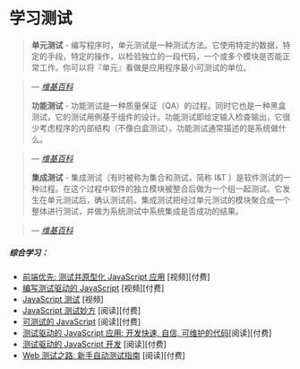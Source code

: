 # 学习测试

> **单元测试** - 编写程序时，单元测试是一种测试方法。它使用特定的数据，特定的手段，特定的操作，以检验独立的一段代码，一个或多个模块是否能正常工作。你可以将『单元』看做是应用程序最小可测试的单位。

><cite>&#8212; [维基百科](https://en.wikipedia.org/wiki/Unit_testing)</cite>
>
> **功能测试** - 功能测试是一种质量保证（QA）的过程。同时它也是一种黑盒测试，它的测试用例基于组件的设计。功能测试即给定输入检查输出，它很少考虑程序的内部结构（不像白盒测试）。功能测试通常描述的是系统做什么。

><cite>&#8212; [维基百科](https://en.wikipedia.org/wiki/Functional_testing)</cite>
>
> **集成测试** - 集成测试（有时被称为集合和测试，简称 I&T ）是软件测试的一种过程。在这个过程中软件的独立模块被整合后做为一个组一起测试。它发生在单元测试后，确认测试前。集成测试把经过单元测试的模块聚合成一个整体进行测试，并做为系统测试中系统集成是否成功的结果。

><cite>&#8212; [维基百科](https://en.wikipedia.org/wiki/Integration_testing)</cite>

##### 综合学习：

* [前端优先: 测试并原型化 JavaScript 应用](http://www.pluralsight.com/courses/testing-and-prototyping-javascript-apps) [视频][付费]
* [编写测试驱动的 JavaScript](http://www.letscodejavascript.com/) [视频][付费]
* [JavaScript 测试](https://www.udacity.com/course/javascript-testing--ud549) [视频]
* [JavaScript 测试妙方](http://jstesting.jcoglan.com/) [阅读][付费]
* [可测试的 JavaScript](https://www.amazon.com/gp/product/1449323391?&_encoding=UTF8&tag=frontend-handbook-20&linkCode=ur2&linkId=a27df21b09e3eff9ad8033a5c959e7f0&camp=1789&creative=9325) [阅读][付费]
* [测试驱动的 JavaScript 应用: 开发快速, 自信, 可维护的代码](https://www.amazon.com/Test-Driving-JavaScript-Applications-Confident-Maintainable/dp/1680501747?&_encoding=UTF8&tag=frontend-handbook-20&linkCode=ur2&linkId=c97c9c87e634569328a335cba0b0c15f&camp=1789&creative=9325)[阅读][付费]
* [测试驱动的 JavaScript 开发](https://www.amazon.com/dp/0321683919/?&_encoding=UTF8&tag=frontend-handbook-20&linkCode=ur2&linkId=f707aa5243bf6bac68bda05d1e6369e8&camp=1789&creative=9325) [阅读][付费]
* [Web 测试之路: 新手自动测试指南](https://www.amazon.com/Way-Web-Tester-Beginners-Automating/dp/1680501836/?&_encoding=UTF8&tag=frontend-handbook-20&linkCode=ur2&linkId=3e2c87950e0350d64c9d9862ed2ef524&camp=1789&creative=9325) [阅读][付费]
